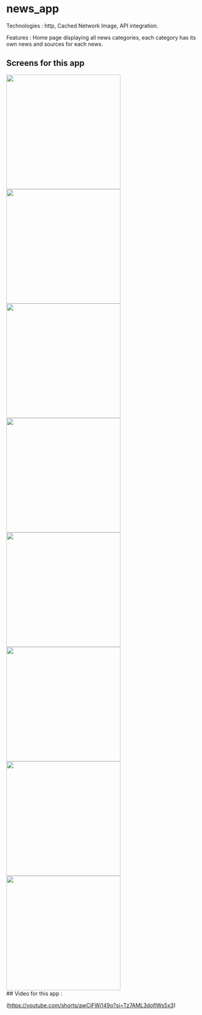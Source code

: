# news_app

Technologies : http, Cached Network Image, API integration.

Features : Home page displaying all news categories, 
      each category has its own news and sources for each news.

## Screens for this app
<div>
<img src="https://github.com/user-attachments/assets/85145a9f-35da-42f5-8239-190c4ae54ec5" width="300">
<img src="https://github.com/user-attachments/assets/e557cbc6-e36f-45a9-83dd-d3e9b2a19ccb" width="300">
<img src="https://github.com/user-attachments/assets/51f770cb-4858-467f-b73a-0e6179d3de41" width="300">
<img src="https://github.com/user-attachments/assets/f1206cf0-499d-493a-aaa9-6534bc1d8278" width="300">
<img src="https://github.com/user-attachments/assets/d5386959-cc4f-42a7-aca6-5f95d8ee1fa5" width="300">
<img src="https://github.com/user-attachments/assets/9027238d-66ca-4dbb-b8c3-795079a5a1ac" width="300">
<img src="https://github.com/user-attachments/assets/5b97ae2b-1136-4405-a783-0def52f7ca46" width="300">
<img src="https://github.com/user-attachments/assets/8fce78a7-b32e-407a-8e73-0c61d9284f4a" width="300">


<div>
## Video for this app :

(https://youtube.com/shorts/awCjFWi149o?si=Tz7AML3doflWs5x3)

